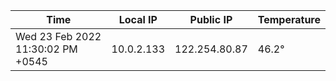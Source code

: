 | Time     | Local IP | Public IP | Temperature |
| ----------- | ----------- | ----------- | ----------- |
| Wed 23 Feb 2022 11:30:02 PM +0545      | 10.0.2.133     | 122.254.80.87  | 46.2° |
